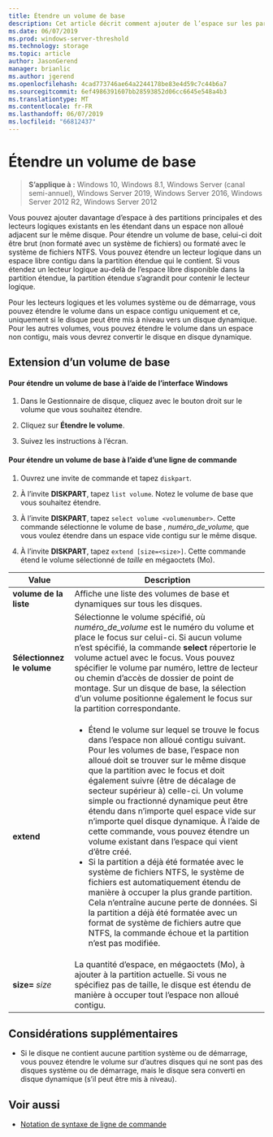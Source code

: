 ```yaml
---
title: Étendre un volume de base
description: Cet article décrit comment ajouter de l’espace sur les partitions principales et les lecteurs logiques afin d’étendre un volume de base
ms.date: 06/07/2019
ms.prod: windows-server-threshold
ms.technology: storage
ms.topic: article
author: JasonGerend
manager: brianlic
ms.author: jgerend
ms.openlocfilehash: 4cad773746ae64a2244178be83e4d59c7c44b6a7
ms.sourcegitcommit: 6ef4986391607bb28593852d06cc6645e548a4b3
ms.translationtype: MT
ms.contentlocale: fr-FR
ms.lasthandoff: 06/07/2019
ms.locfileid: "66812437"
---
```

# <a name="extend-a-basic-volume"></a>Étendre un volume de base

> **S’applique à :** Windows 10, Windows 8.1, Windows Server (canal semi-annuel), Windows Server 2019, Windows Server 2016, Windows Server 2012 R2, Windows Server 2012

Vous pouvez ajouter davantage d’espace à des partitions principales et des lecteurs logiques existants en les étendant dans un espace non alloué adjacent sur le même disque. Pour étendre un volume de base, celui-ci doit être brut (non formaté avec un système de fichiers) ou formaté avec le système de fichiers NTFS. Vous pouvez étendre un lecteur logique dans un espace libre contigu dans la partition étendue qui le contient. Si vous étendez un lecteur logique au-delà de l’espace libre disponible dans la partition étendue, la partition étendue s’agrandit pour contenir le lecteur logique.

Pour les lecteurs logiques et les volumes système ou de démarrage, vous pouvez étendre le volume dans un espace contigu uniquement et ce, uniquement si le disque peut être mis à niveau vers un disque dynamique. Pour les autres volumes, vous pouvez étendre le volume dans un espace non contigu, mais vous devrez convertir le disque en disque dynamique.

## <a name="extending-a-basic-volume"></a>Extension d’un volume de base

#### <a name="to-extend-a-basic-volume-using-the-windows-interface"></a>Pour étendre un volume de base à l’aide de l’interface Windows

1. Dans le Gestionnaire de disque, cliquez avec le bouton droit sur le volume que vous souhaitez étendre.

2. Cliquez sur **Étendre le volume**.

3. Suivez les instructions à l’écran.

#### <a name="to-extend-a-basic-volume-using-a-command-line"></a>Pour étendre un volume de base à l’aide d’une ligne de commande

1. Ouvrez une invite de commande et tapez `diskpart`.

2. À l’invite **DISKPART**, tapez `list volume`. Notez le volume de base que vous souhaitez étendre.

3. À l’invite **DISKPART**, tapez `select volume <volumenumber>`. Cette commande sélectionne le volume de base *, numéro_de_volume,* que vous voulez étendre dans un espace vide contigu sur le même disque.

4. À l’invite **DISKPART**, tapez `extend [size=<size>]`. Cette commande étend le volume sélectionné de *taille* en mégaoctets (Mo).

| Value | Description |
| --- | --- |
| **volume de la liste** | Affiche une liste des volumes de base et dynamiques sur tous les disques. |
| **Sélectionnez le volume** | Sélectionne le volume spécifié, où <em>numéro_de_volume</em> est le numéro du volume et place le focus sur celui-ci. Si aucun volume n’est spécifié, la commande **select** répertorie le volume actuel avec le focus. Vous pouvez spécifier le volume par numéro, lettre de lecteur ou chemin d’accès de dossier de point de montage. Sur un disque de base, la sélection d’un volume positionne également le focus sur la partition correspondante. |
| **extend** | <ul><li>Étend le volume sur lequel se trouve le focus dans l’espace non alloué contigu suivant. Pour les volumes de base, l’espace non alloué doit se trouver sur le même disque que la partition avec le focus et doit également suivre (être de décalage de secteur supérieur à) celle-ci. Un volume simple ou fractionné dynamique peut être étendu dans n’importe quel espace vide sur n’importe quel disque dynamique. À l’aide de cette commande, vous pouvez étendre un volume existant dans l’espace qui vient d’être créé.</li ><li>Si la partition a déjà été formatée avec le système de fichiers NTFS, le système de fichiers est automatiquement étendu de manière à occuper la plus grande partition. Cela n’entraîne aucune perte de données. Si la partition a déjà été formatée avec un format de système de fichiers autre que NTFS, la commande échoue et la partition n’est pas modifiée.</li></ul> |
| **size=** <em>size</em> | La quantité d’espace, en mégaoctets (Mo), à ajouter à la partition actuelle. Si vous ne spécifiez pas de taille, le disque est étendu de manière à occuper tout l’espace non alloué contigu. |

## <a name="additional-considerations"></a>Considérations supplémentaires

-   Si le disque ne contient aucune partition système ou de démarrage, vous pouvez étendre le volume sur d’autres disques qui ne sont pas des disques système ou de démarrage, mais le disque sera converti en disque dynamique (s’il peut être mis à niveau).

## <a name="see-also"></a>Voir aussi

-   [Notation de syntaxe de ligne de commande](https://technet.microsoft.com/library/cc742449(v=ws.11).aspx)
